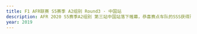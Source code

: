 ```yaml
---
title: F1 AFR联赛 S5赛季 A2组别 Round3 · 中国站
description: AFR 2020 S5赛季A2组别 第三站中国站落下帷幕，恭喜赛点车队的SSS获得冠军；恭喜Even和Sebastian STeven L1i登上领奖台.
year: 2019
---
```

